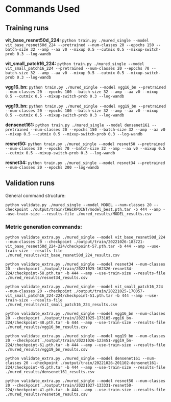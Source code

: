 # Commands Used

## Training runs

**vit_base_resnet50d_224:** `python train.py ./mured_single --model vit_base_resnet50d_224 --pretrained --num-classes 20 --epochs 150 --batch-size 32 --amp --aa v0 --mixup 0.5 --cutmix 0.5 --mixup-switch-prob 0.3 --log-wandb`

**vit_small_patch16_224:** `python train.py ./mured_single --model vit_small_patch16_224 --pretrained --num-classes 20 --epochs 70 --batch-size 32 --amp --aa v0 --mixup 0.5 --cutmix 0.5 --mixup-switch-prob 0.3 --log-wandb`

**vgg16_bn:** `python train.py ./mured_single --model vgg16_bn --pretrained --num-classes 20 --epochs 100 --batch-size 32 --amp --aa v0 --mixup 0.5 --cutmix 0.5 --mixup-switch-prob 0.3 --log-wandb`

**vgg19_bn:** `python train.py ./mured_single --model vgg19_bn --pretrained --num-classes 20 --epochs 100 --batch-size 32 --amp --aa v0 --mixup 0.5 --cutmix 0.5 --mixup-switch-prob 0.3 --log-wandb`

**densenet161:** `python train.py ./mured_single --model densenet161 --pretrained --num-classes 20 --epochs 150 --batch-size 32 --amp --aa v0 --mixup 0.5 --cutmix 0.5 --mixup-switch-prob 0.3 --log-wandb`

**resnet50:** `python train.py ./mured_single --model resnet50 --pretrained --num-classes 20 --epochs 70 --batch-size 32 --amp --aa v0 --mixup 0.5 --cutmix 0.5 --mixup-switch-prob 0.3 --log-wandb`

**resnet34:** `python train.py ./mured_single --model resnet34 --pretrained --num-classes 20 --epochs 200 --log-wandb`


## Validation runs


General command structure: 

`python validate.py ./mured_single --model MODEL --num-classes 20 --checkpoint ./output/train/CHECKPOINT/model_best.pth.tar -b 444 --amp --use-train-size --results-file ./mured_results/MODEL_results.csv`


### Metric generation commands:

`python validate_extra.py ./mured_single --model vit_base_resnet50d_224 --num-classes 20 --checkpoint ./output/train/20221026-183721-vit_base_resnet50d_224-224/checkpoint-57.pth.tar -b 444 --amp --use-train-size --results-file ./mured_results/vit_base_resnet50d_224_results.csv`

`python validate_extra.py ./mured_single --model resnet34 --num-classes 20 --checkpoint ./output/train/20221025-162326-resnet34-224/checkpoint-58.pth.tar -b 444 --amp --use-train-size --results-file ./mured_results/resnet34_results.csv`

`python validate_extra.py ./mured_single --model vit_small_patch16_224 --num-classes 20 --checkpoint ./output/train/20221025-170057-vit_small_patch16_224-224/checkpoint-51.pth.tar -b 444 --amp --use-train-size --results-file ./mured_results/vit_small_patch16_224_results.csv`

`python validate_extra.py ./mured_single --model vgg16_bn --num-classes 20 --checkpoint ./output/train/20221025-173105-vgg16_bn-224/checkpoint-48.pth.tar -b 444 --amp --use-train-size --results-file ./mured_results/vgg16_bn_results.csv`

`python validate_extra.py ./mured_single --model vgg19_bn --num-classes 20 --checkpoint ./output/train/20221026-123451-vgg19_bn-224/checkpoint-61.pth.tar -b 444 --amp --use-train-size --results-file ./mured_results/vgg19_bn_results.csv`

`python validate_extra.py ./mured_single --model densenet161 --num-classes 20 --checkpoint ./output/train/20221026-201102-densenet161-224/checkpoint-45.pth.tar -b 444 --amp --use-train-size --results-file ./mured_results/densenet161_results.csv`

`python validate_extra.py ./mured_single --model resnet50 --num-classes 20 --checkpoint ./output/train/20221027-133331-resnet50-224/checkpoint-41.pth.tar -b 444 --amp --use-train-size --results-file ./mured_results/resnet50_results.csv`


